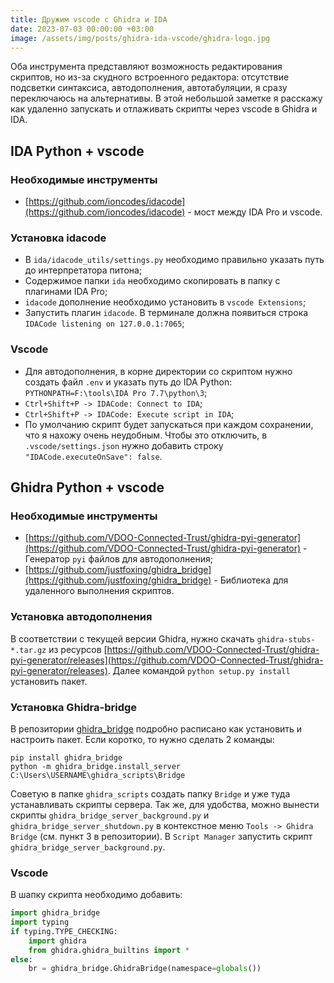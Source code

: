 ```yaml
---
title: Дружим vscode с Ghidra и IDA
date: 2023-07-03 00:00:00 +03:00
image: /assets/img/posts/ghidra-ida-vscode/ghidra-logo.jpg
---
```


Оба инструмента представляют возможность редактирования скриптов, но из-за скудного встроенного редактора: отсутствие подсветки синтаксиса, автодополнения, автотабуляции, я сразу переключаюсь на альтернативы. В этой небольшой заметке я расскажу как удаленно запускать и отлаживать скрипты через vscode в Ghidra и IDA.

## IDA Python + vscode

### Необходимые инструменты
- [https://github.com/ioncodes/idacode](https://github.com/ioncodes/idacode) - мост между IDA Pro и vscode.

### Установка idacode
- В `ida/idacode_utils/settings.py` необходимо правильно указать путь до интерпретатора питона;
- Содержимое папки `ida` необходимо скопировать в папку с плагинами IDA Pro;
- `idacode` дополнение необходимо установить в `vscode Extensions`;
- Запустить плагин `idacode`. В терминале должна появиться строка `IDACode listening on 127.0.0.1:7065`;

### Vscode
- Для автодополнения, в корне директории со скриптом нужно создать файл `.env` и указать путь до IDA Python:
`PYTHONPATH=F:\tools\IDA Pro 7.7\python\3`;
- `Ctrl+Shift+P -> IDACode: Connect to IDA`;
- `Ctrl+Shift+P -> IDACode: Execute script in IDA`;
- По умолчанию скрипт будет запускаться при каждом сохранении, что я нахожу очень неудобным. Чтобы это отключить, в `.vscode/settings.json` нужно добавить строку `"IDACode.executeOnSave": false`.

## Ghidra Python + vscode
### Необходимые инструменты
- [https://github.com/VDOO-Connected-Trust/ghidra-pyi-generator](https://github.com/VDOO-Connected-Trust/ghidra-pyi-generator) - Генератор `pyi` файлов для автодополнения;
- [https://github.com/justfoxing/ghidra_bridge](https://github.com/justfoxing/ghidra_bridge) - Библиотека для удаленного выполнения скриптов.

### Установка автодополнения
В соответствии с текущей версии Ghidra, нужно скачать  `ghidra-stubs-*.tar.gz` из ресурсов [https://github.com/VDOO-Connected-Trust/ghidra-pyi-generator/releases](https://github.com/VDOO-Connected-Trust/ghidra-pyi-generator/releases). Далее командой `python setup.py install` установить пакет.

### Установка Ghidra-bridge
В репозитории [ghidra_bridge](https://github.com/justfoxing/ghidra_bridge) подробно расписано как установить и настроить пакет. Если коротко, то нужно сделать 2 команды:
```
pip install ghidra_bridge
python -m ghidra_bridge.install_server C:\Users\USERNAME\ghidra_scripts\Bridge
```
Советую в папке `ghidra_scripts` создать папку `Bridge` и уже туда устанавливать скрипты сервера. Так же, для удобства, можно вынести скрипты `ghidra_bridge_server_background.py` и `ghidra_bridge_server_shutdown.py` в контекстное меню `Tools -> Ghidra Bridge` (см. пункт 3 в репозитории). В `Script Manager` запустить скрипт `ghidra_bridge_server_background.py`.

### Vscode
В шапку скрипта необходимо добавить:
```python
import ghidra_bridge
import typing
if typing.TYPE_CHECKING:
    import ghidra
    from ghidra.ghidra_builtins import *
else:
    br = ghidra_bridge.GhidraBridge(namespace=globals())
```
